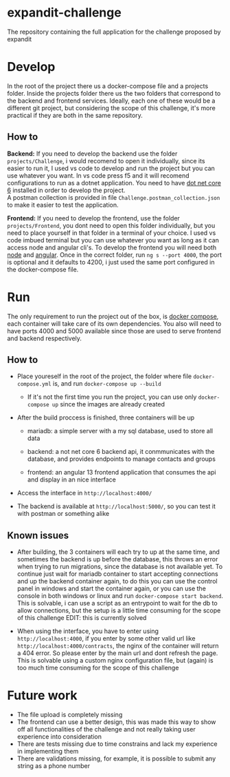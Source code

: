 # expandit-challenge
The repository containing the full application for the challenge proposed by expandit

# Develop

In the root of the project there us a docker-compose file and a projects folder. Inside the projects folder there us the two folders that correspond to the backend and frontend services. Ideally, each one of these would be a different git project, but considering the scope of this challenge, it's more practical if they are both in the same repository.

## How to

**Backend:** If you need to develop the backend use the folder `projects/Challenge`, i would recomend to open it individually, since its easier to run it, I used vs code to develop and run the project but you can use whatever you want. In vs code press f5 and it will recomend configurations to run as a dotnet application. You need to have [dot net core 6](https://dotnet.microsoft.com/en-us/download/dotnet/6.0) installed in order to develop the project.  
A postman collection is provided in file `Challenge.postman_collection.json` to make it easier to test the application.

**Frontend:** If you need to develop the frontend, use the folder `projects/Frontend`, you dont need to open this folder individually, but you need to place yourself in that folder in a terminal of your choice. I used vs code imbued terminal but you can use whatever you want as long as it can access node and angular cli's. To develop the frontend you will need both [node](https://nodejs.org/en/download/) and [angular](https://angular.io/guide/setup-local). Once in the correct folder, run `ng s --port 4000`, the port is optional and it defaults to 4200, i just used the same port configured in the docker-compose file.



# Run

The only requirement to run the project out of the box, is [docker compose](https://docs.docker.com/compose/install/), each container will take care of its own dependencies.
You also will need to have ports 4000 and 5000 available since those are used to serve frontend and backend respectively.

## How to

- Place youreself in the root of the project, the folder where file `docker-compose.yml` is, and run `docker-compose up --build`

    - If it's not the first time you run the project, you can use only `docker-compose up` since the images are already created

- After the build proccess is finished, three containers will be up

    - mariadb: a simple server with a my sql database, used to store all data

    - backend: a not net core 6 backend api, it conmmunicates with the database, and provides endpoints to manage contacts and groups

    - frontend: an angular 13 frontend application that consumes the api and display in an nice interface

- Access the interface in `http://localhost:4000/`

- The backend is available at `http://localhost:5000/`, so you can test it with postman or something alike

## Known issues

- After building, the 3 containers will each try to up at the same time, and sometimes the backend is up before the database, this throws an error when trying to run migrations, since the database is not available yet. To continue just wait for mariadb container to start accepting connections and up the backend container again, to do this you can use the control panel in windows and start the container again, or you can use the console in both windows or linux and run `docker-compose start backend`.
This is solvable, i can use a script as an entrypoint to wait for the db to allow connections, but the setup is a little time consuming for the scope of this challenge EDIT: this is currently solved

- When using the interface, you have to enter using `http://localhost:4000`, if you enter by some other valid url like `http://localhost:4000/contracts`, the nginx of the container will return a 404 error. So please enter by the main url and dont refresh the page. This is solvable using a custom nginx configuration file, but (again) is too much time consuming for the scope of this challenge

# Future work

- The file upload is completely missing
- The frontend can use a better design, this was made this way to show off all functionalities of the challenge and not really taking user experience into consideration
- There are tests missing due to time constrains and lack my experience in implementing them
- There are validations missing, for example, it is possible to submit any string as a phone number
